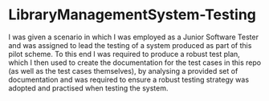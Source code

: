 # LibraryManagementSystem-Testing
I was given a scenario in which I was employed as a Junior Software Tester and was assigned to lead the testing of a system produced as part of this pilot scheme. To this end I was required to produce a robust test plan, which I then used to create the documentation for the test cases in this repo (as well as the test cases themselves), by analysing a provided set of documentation and was required to ensure a robust testing strategy was adopted and practised when testing the system.
